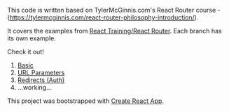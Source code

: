 This code is written based on TylerMcGinnis.com's React Router course - (https://tylermcginnis.com/react-router-philosophy-introduction/).

It covers the examples from [React Training/React Router](https://reacttraining.com/react-router/web/example). Each branch has its own example.

Check it out!

1. [Basic](https://reacttraining.com/react-router/web/example/basic) 
2. [URL Parameters](https://reacttraining.com/react-router/web/example/url-params)
3. [Redirects (Auth)](https://reacttraining.com/react-router/web/example/auth-workflow)
4. ...working... 	 


This project was bootstrapped with [Create React App](https://github.com/facebookincubator/create-react-app).